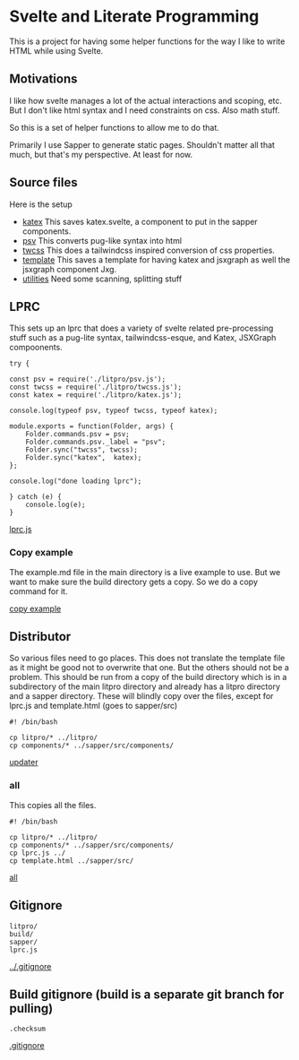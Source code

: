 # Svelte and Literate Programming

This is a project for having some helper functions for the way I like to write
HTML while using Svelte. 

## Motivations

I like how svelte manages a lot of the actual interactions and scoping, etc.
But I don't like html syntax and I need constraints on css. Also math stuff. 

So this is a set of helper functions to allow me to do that. 

Primarily I use Sapper to generate static pages. Shouldn't matter all that
much, but that's my perspective. At least for now. 



## Source files

Here is the setup 

* [katex](katex.md "load:")  This saves katex.svelte, a component to put in
  the sapper components. 
* [psv](psv.md "load:") This converts pug-like syntax into html
* [twcss](twcss.md "load:") This does a tailwindcss inspired conversion of css
  properties. 
* [template](template.md "load:") This saves a template for having katex and
  jsxgraph as well the jsxgraph component Jxg.  
* [utilities](utilities.md "load:") Need some scanning, splitting stuff

## LPRC

This sets up an lprc that does a variety of svelte related pre-processing
stuff such as a pug-lite syntax, tailwindcss-esque, and Katex, JSXGraph
compoonents. 


    try { 
       
    const psv = require('./litpro/psv.js');
    const twcss = require('./litpro/twcss.js');
    const katex = require('./litpro/katex.js');

    console.log(typeof psv, typeof twcss, typeof katex);

    module.exports = function(Folder, args) {
        Folder.commands.psv = psv;
        Folder.commands.psv._label = "psv";
        Folder.sync("twcss", twcss);
        Folder.sync("katex",  katex);
    };

    console.log("done loading lprc");

    } catch (e) {
        console.log(e);
    }


[lprc.js](# "save:")


### Copy example

The example.md file in the main directory is a live example to use. But we
want to make sure the build directory gets a copy. So we do a copy command for
it. 

[copy example](# "exec: cp example.md build/example.md")


##  Distributor

So various files need to go places. This does not translate the template file
as it might be good not to overwrite that one. But the others should not be a
problem. This should be run from a copy of the build directory which is in a
subdirectory of the main litpro directory and already has a litpro directory
and a sapper directory. These will blindly copy over the files, except for
lprc.js and template.html (goes to sapper/src)

    #! /bin/bash

    cp litpro/* ../litpro/
    cp components/* ../sapper/src/components/
   

[updater](# "save:")

### all

This copies all the files. 

    #! /bin/bash

    cp litpro/* ../litpro/
    cp components/* ../sapper/src/components/
    cp lprc.js ../
    cp template.html ../sapper/src/

    
[all](# "save:")

## Gitignore


    litpro/
    build/
    sapper/
    lprc.js

[../.gitignore](# "save:")

## Build gitignore  (build is a separate git branch for pulling)

    .checksum

[.gitignore](# "save:")


